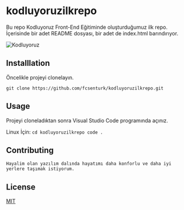 # kodluyoruzilkrepo
Bu repo Kodluyoruz Front-End Eğitiminde oluşturduğumuz ilk repo. İçerisinde bir adet README dosyası, bir adet de index.html barındırıyor.

![Kodluyoruz](https://cdn.prod.website-files.com/658d627c8d384d416989b728/658d6f812c0ec7b8fc918028_Kodluyoruz_Turuncu%20logo_Kare.png)

## Installlation
Öncelikle projeyi clonelayın.

``` git clone https://github.com/fcsenturk/kodluyoruzilkrepo.git ```

## Usage
Projeyi cloneladıktan sonra Visual Studio Code programında açınız.

Linux İçin:
``` cd kodluyoruzilkrepo code . ```

## Contributing 
` Hayalim olan yazılım dalında hayatımı daha konforlu ve daha iyi yerlere taşımak istiyorum. `

## License

[MIT](https://choosealicense.com/licenses/mit/)


